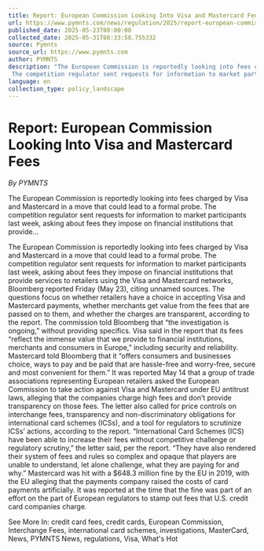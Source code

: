 ```yaml
---
title: Report: European Commission Looking Into Visa and Mastercard Fees
url: https://www.pymnts.com/news/regulation/2025/report-european-commission-looking-into-visa-and-mastercard-fees/
published_date: 2025-05-23T00:00:00
collected_date: 2025-05-31T08:33:58.755332
source: Pymnts
source_url: https://www.pymnts.com
author: PYMNTS
description: "The European Commission is reportedly looking into fees charged by Visa and Mastercard in a move that could lead to a formal probe. 
 The competition regulator sent requests for information to market participants last week, asking about fees they impose on financial institutions that provide..."
language: en
collection_type: policy_landscape
---
```


# Report: European Commission Looking Into Visa and Mastercard Fees

*By PYMNTS*

The European Commission is reportedly looking into fees charged by Visa and Mastercard in a move that could lead to a formal probe. 
 The competition regulator sent requests for information to market participants last week, asking about fees they impose on financial institutions that provide...

The European Commission is reportedly looking into fees charged by Visa and Mastercard in a move that could lead to a formal probe. 
 The competition regulator sent requests for information to market participants last week, asking about fees they impose on financial institutions that provide services to retailers using the Visa and Mastercard networks, Bloomberg reported Friday (May 23), citing unnamed sources. 
 The questions focus on whether retailers have a choice in accepting Visa and Mastercard payments, whether merchants get value from the fees that are passed on to them, and whether the charges are transparent, according to the report. 
 The commission told Bloomberg that “the investigation is ongoing,” without providing specifics. 
 Visa said in the report that its fees “reflect the immense value that we provide to financial institutions, merchants and consumers in Europe,” including security and reliability. 
 Mastercard told Bloomberg that it “offers consumers and businesses choice, ways to pay and be paid that are hassle-free and worry-free, secure and most convenient for them.” 
 It was reported May 14 that a group of trade associations representing European retailers asked the European Commission to take action against Visa and Mastercard under EU antitrust laws, alleging that the companies charge high fees and don’t provide transparency on those fees. 
 The letter also called for price controls on interchange fees, transparency and non-discriminatory obligations for international card schemes (ICSs), and a tool for regulators to scrutinize ICSs’ actions, according to the report. 
 “International Card Schemes (ICS) have been able to increase their fees without competitive challenge or regulatory scrutiny,” the letter said, per the report. “They have also rendered their system of fees and rules so complex and opaque that players are unable to understand, let alone challenge, what they are paying for and why.” 
 Mastercard was hit with a $648.3 million fine by the EU in 2019, with the EU alleging that the payments company raised the costs of card payments artificially. It was reported at the time that the fine was part of an effort on the part of European regulators to stamp out fees that U.S. credit card companies charge. 
 
 See More In: credit card fees, credit cards, European Commission, Interchange Fees, international card schemes, investigations, MasterCard, News, PYMNTS News, regulations, Visa, What's Hot